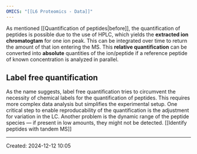 ```yaml
---
OMICS: "[[L6 Proteomics - Data]]"
---
```

As mentioned [[Quantification of peptides|before]], the quantification of peptides is possible due to the use of HPLC, which yields the **extracted ion chromatogtam** for one ion peak. This can be integrated over time to return the amount of that ion entering the MS. This **relative quantification** can be converted into **absolute** quantities of the ion/peptide if a reference peptide of known concentration is analyzed in parallel.
## Label free quantification
As the name suggests, label free quantification tries to circumvent the necessity of chemical labels for the quantification of peptides. This requires more complex data analysis but simplifies the experimental setup. 
One critical step to enable reproducability of the quantification is the adjustment for variation in the LC. Another problem is the dynamic range of the peptide species — if present in low amounts, they might not be detected.
[[Identify peptides with tandem MS]]

---
Created: 2024-12-12 10:05